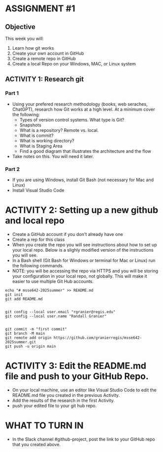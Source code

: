 # ASSIGNMENT #1

## Objective
This week you will:  
1. Learn how git works
2. Create your own account in GitHub
3. Create a remote repo in GitHub
4. Create a local Repo on your Windows, MAC, or Linux system

## ACTIVITY 1: Research git

### Part 1
- Using your prefered research methodology (books, web seraches, ChatGPT), research how Git works at a high level. At a minimum
cover the following: 
    - Types of version control systems.  What type is Git?
    - Snapshots
    - What is a repository? Remote vs. local. 
    - What is commit?
    - What is working directory?
    - What is Staging Area
    - Find a good diagram that illustrates the architecture and the flow
- Take notes on this.  You will need it later.

### Part 2 
- If you are using Windows, install Git Bash (not necessary for Mac and Linux)
- Install Visual Studio Code

# ACTIVITY 2:  Setting up a new github and local repo

- Create a GitHub account if you don't already have one
- Create a rep for this class
- When you create the repo you will see instructions about how to set up your local repo.  Below is a slighly modified version of the 
instructions you will see.
- In a Bash shell (Git Bash for Windows or terminal for Mac or Linux) run the following commands.  
- NOTE:  you will be accessing the repo via HTTPS and you will be storing your configuration in your local repo, not globally.  This will make it easier to use multiple Git Hub accounts. 

```
echo "# msse642-2025summer" >> README.md
git init
git add README.md


git config --local user.email "rgranier@regis.edu"
git config --local user.name "Randall Granier"


git commit -m "first commit"
git branch -M main
git remote add origin https://github.com/granierregis/msse642-2025summer.git
git push -u origin main
```

# ACTIVITY 3: Edit the README.md file and push to your GitHub Repo.  

- On your local machine, use an editor like Visual Studio Code to edit the README.md file you created in the previous Activity. 
- Add the results of the research in the first Activity. 
- push your edited file to your git hub repo.  

# WHAT TO TURN IN

- In the Slack channel #github-project, post the link to your GitHub repo that you created above.   
